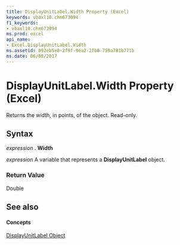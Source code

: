 ```yaml
---
title: DisplayUnitLabel.Width Property (Excel)
keywords: vbaxl10.chm673094
f1_keywords:
- vbaxl10.chm673094
ms.prod: excel
api_name:
- Excel.DisplayUnitLabel.Width
ms.assetid: 092eb5e0-2f9f-9ea2-2fb0-759a781b771b
ms.date: 06/08/2017
---
```



# DisplayUnitLabel.Width Property (Excel)

Returns the width, in points, of the object. Read-only.


## Syntax

 _expression_ . **Width**

 _expression_ A variable that represents a **DisplayUnitLabel** object.


### Return Value

Double


## See also


#### Concepts


[DisplayUnitLabel Object](Excel.DisplayUnitLabel(objec).md)

